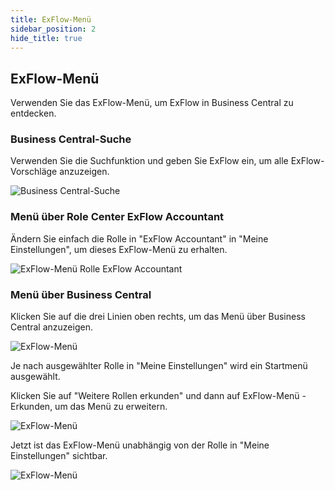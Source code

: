 ```yaml
---
title: ExFlow-Menü
sidebar_position: 2
hide_title: true
---
```


## ExFlow-Menü

Verwenden Sie das ExFlow-Menü, um ExFlow in Business Central zu entdecken.

### Business Central-Suche

Verwenden Sie die Suchfunktion und geben Sie ExFlow ein, um alle ExFlow-Vorschläge anzuzeigen.

![Business Central-Suche](@site/static/img/media/business-central-search-001.png)

### Menü über Role Center ExFlow Accountant

Ändern Sie einfach die Rolle in "ExFlow Accountant" in "Meine Einstellungen", um dieses ExFlow-Menü zu erhalten.

![ExFlow-Menü Rolle ExFlow Accountant](@site/static/img/media/exflow-menu-001.png)

### Menü über Business Central

Klicken Sie auf die drei Linien oben rechts, um das Menü über Business Central anzuzeigen.

![ExFlow-Menü](@site/static/img/media/exflow-menu-002-extended.png)

Je nach ausgewählter Rolle in "Meine Einstellungen" wird ein Startmenü ausgewählt.

Klicken Sie auf "Weitere Rollen erkunden" und dann auf ExFlow-Menü - Erkunden, um das Menü zu erweitern.

![ExFlow-Menü](@site/static/img/media/exflow-menu-003-extended.png)

Jetzt ist das ExFlow-Menü unabhängig von der Rolle in "Meine Einstellungen" sichtbar.

![ExFlow-Menü](@site/static/img/media/exflow-menu-004-extended.png)
